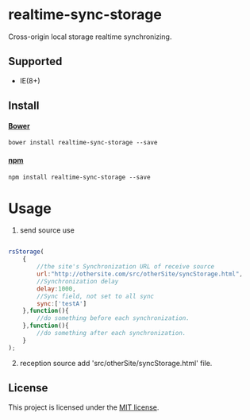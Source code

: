 # realtime-sync-storage
Cross-origin local storage realtime synchronizing.
## Supported
* IE(8+)

## Install
#### [Bower](http://bower.io/search/?q=rsstorage)
```
bower install realtime-sync-storage --save
```

#### [npm](https://www.npmjs.com/package/rsstorage)
```
npm install realtime-sync-storage --save
```
Usage
=====

1. send source use

```javascript

rsStorage(
    {
        //the site's Synchronization URL of receive source
        url:"http://othersite.com/src/otherSite/syncStorage.html",
        //Synchronization delay
        delay:1000,
        //Sync field, not set to all sync
        sync:['testA']
    },function(){
        //do something before each synchronization.
    },function(){
        //do something after each synchronization.
    }
);

```
2. reception source add 'src/otherSite/syncStorage.html' file.

## License
This project is licensed under the [MIT license](http://opensource.org/licenses/MIT).